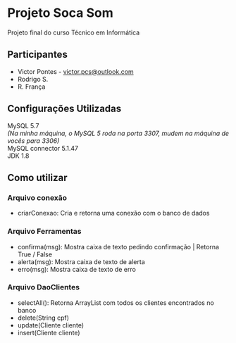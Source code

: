 ﻿# Projeto Soca Som

Projeto final do curso Técnico em Informática

## Participantes
* Victor Pontes - victor.pcs@outlook.com
* Rodrigo S.
* R. França

## Configurações Utilizadas
MySQL 5.7  
_(Na minha máquina, o MySQL 5 roda na porta 3307, mudem na máquina de vocês para 3306)_  
MySQL connector 5.1.47  
JDK 1.8  

## Como utilizar

### Arquivo conexão
* criarConexao: Cria e retorna uma conexão com o banco de dados

### Arquivo Ferramentas
* confirma(msg): Mostra caixa de texto pedindo confirmação | Retorna True / False
* alerta(msg): Mostra caixa de texto de alerta
* erro(msg): Mostra caixa de texto de erro

### Arquivo DaoClientes
* selectAll(): Retorna ArrayList com todos os clientes encontrados no banco
* delete(String cpf)
* update(Cliente cliente)
* insert(Cliente cliente)
